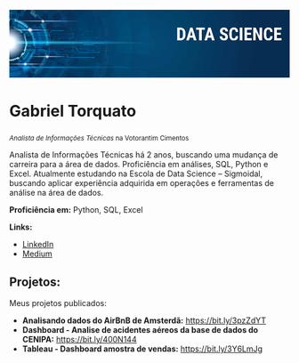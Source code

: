 <p align="center">
  <img src="banner.png" >
</p>

# Gabriel Torquato
<sub>*Analista de Informações Técnicas* na Votorantim Cimentos</sub>

Analista de Informações Técnicas há 2 anos, buscando uma mudança de carreira para a área de dados. Proficiência em análises, SQL, Python e Excel. Atualmente estudando na Escola de Data Science – Sigmoidal, buscando aplicar experiência adquirida em operações e ferramentas de análise na área de dados.

**Proficiência em:** Python, SQL, Excel

**Links:**
* [LinkedIn](https://www.linkedin.com/in/gabrieltorquato/)
* [Medium](https://medium.com/@g.alvezz)


## Projetos:
Meus projetos publicados:

* **Analisando dados do AirBnB de Amsterdã:** https://bit.ly/3pzZdYT
* **Dashboard - Analise de acidentes aéreos da base de dados do CENIPA:** https://bit.ly/400N144
* **Tableau - Dashboard amostra de vendas:** https://bit.ly/3Y6LmJg
